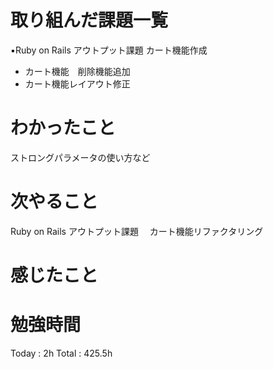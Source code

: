 <h1>取り組んだ課題一覧</h1>

▪️Ruby on Rails アウトプット課題 カート機能作成
- カート機能　削除機能追加
- カート機能レイアウト修正

<h1>わかったこと</h1>
ストロングパラメータの使い方など

<h1>次やること</h1>
Ruby on Rails アウトプット課題　 カート機能リファクタリング

<h1>感じたこと</h1>

<h1>勉強時間</h1>

Today : 2h Total :  425.5h
